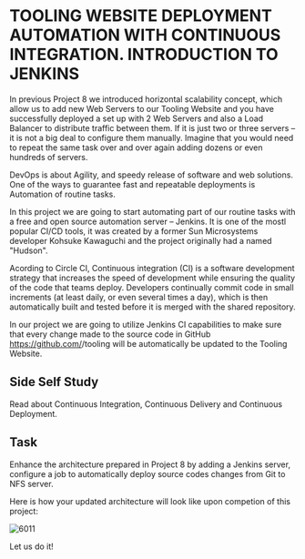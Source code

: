 # TOOLING WEBSITE DEPLOYMENT AUTOMATION WITH CONTINUOUS INTEGRATION. INTRODUCTION TO JENKINS

In previous Project 8 we introduced horizontal scalability concept, which allow us to add new Web Servers to our Tooling Website and
you have successfully deployed a set up with 2 Web Servers and also a Load Balancer to distribute traffic between them. If it is
just two or three servers – it is not a big deal to configure them manually. Imagine that you would need to repeat the same task over
and over again adding dozens or even hundreds of servers.

DevOps is about Agility, and speedy release of software and web solutions. One of the ways to guarantee fast and repeatable
deployments is Automation of routine tasks.

In this project we are going to start automating part of our routine tasks with a free and open source automation server – Jenkins.
It is one of the mostl popular CI/CD tools, it was created by a former Sun Microsystems developer Kohsuke Kawaguchi and the project
originally had a named "Hudson".

Acording to Circle CI, Continuous integration (CI) is a software development strategy that increases the speed of development while
ensuring the quality of the code that teams deploy. Developers continually commit code in small increments (at least daily, or even
several times a day), which is then automatically built and tested before it is merged with the shared repository.

In our project we are going to utilize Jenkins CI capabilities to make sure that every change made to the source code in
GitHub https://github.com/<yourname>/tooling will be automatically be updated to the Tooling Website.

## Side Self Study

Read about Continuous Integration, Continuous Delivery and Continuous Deployment.

## Task

Enhance the architecture prepared in Project 8 by adding a Jenkins server, configure a job to automatically deploy source codes
changes from Git to NFS server.

Here is how your updated architecture will look like upon competion of this project:

![6011](https://user-images.githubusercontent.com/85270361/210151603-8c6fedbc-4835-456a-97a9-9f282a7bfbf6.PNG)

Let us do it!
